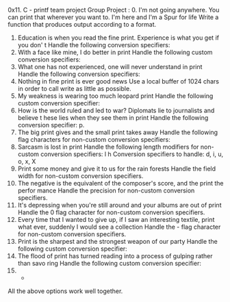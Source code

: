 0x11. C - printf team project
Group Project :
0. I'm not going anywhere. You can print that wherever you want to. I'm here and I'm
a Spur for life
Write a function that produces output according to a format.
1. Education is when you read the fine print. Experience is what you get if you don'
t
Handle the following conversion specifiers:
2. With a face like mine, I do better in print
Handle the following custom conversion specifiers:
3. What one has not experienced, one will never understand in print
Handle the following conversion specifiers:
4. Nothing in fine print is ever good news
Use a local buffer of 1024 chars in order to call write as little as possible.
5. My weakness is wearing too much leopard print
Handle the following custom conversion specifier:
6. How is the world ruled and led to war? Diplomats lie to journalists and believe t
hese lies when they see them in print
Handle the following conversion specifier: p.
7. The big print gives and the small print takes away
Handle the following flag characters for non-custom conversion specifiers:
8. Sarcasm is lost in print
Handle the following length modifiers for non-custom conversion specifiers:
l
h
Conversion specifiers to handle: d, i, u, o, x, X
9. Print some money and give it to us for the rain forests
Handle the field width for non-custom conversion specifiers.
10. The negative is the equivalent of the composer's score, and the print the perfor
mance
Handle the precision for non-custom conversion specifiers.
11. It's depressing when you're still around and your albums are out of print
Handle the 0 flag character for non-custom conversion specifiers.
12. Every time that I wanted to give up, if I saw an interesting textile, print what
ever, suddenly I would see a collection
Handle the - flag character for non-custom conversion specifiers.
13. Print is the sharpest and the strongest weapon of our party
Handle the following custom conversion specifier:
14. The flood of print has turned reading into a process of gulping rather than savo
ring
Handle the following custom conversion specifier:
15. *
All the above options work well together.
